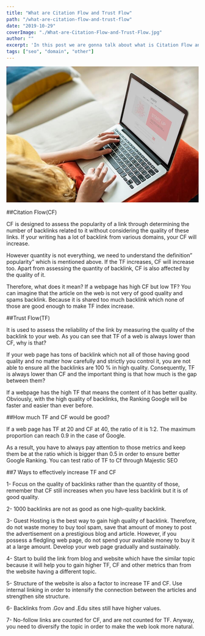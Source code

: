 ```yaml
---
title: "What are Citation Flow and Trust Flow"
path: "/what-are-citation-flow-and-trust-flow"
date: "2019-10-29"
coverImage: "./What-are-Citation-Flow-and-Trust-Flow.jpg"
author: ""
excerpt: 'In this post we are gonna talk about what is Citation Flow and Trust Flow how important it for seo.'
tags: ["seo", "domain", "other"]
---
```


![What are Citation Flow and Trust Flow](./What-are-Citation-Flow-and-Trust-Flow.jpg)

##Citation Flow(CF)

CF is designed to assess the popularity of a link through determining the number of backlinks related to it without considering the quality of these links. If your writing has a lot of backlink from various domains, your CF will increase.

However quantity is not everything, we need to understand the definition” popularity” which is mentioned above. If the TF increases, CF will increase too. Apart from assessing the quantity of backlink, CF is also affected by the quality of it.

Therefore, what does it mean? If a webpage has high CF but low TF? You can imagine that the article on the web is not very of good quality and spams backlink. Because it is shared too much backlink which none of those are good enough to make TF index increase.

##Trust Flow(TF)

It is used to assess the reliability of the link by measuring the quality of the backlink to your web. As you can see that TF of a web is always lower than CF, why is that?

If your web page has tons of backlink which not all of those having good quality and no matter how carefully and strictly you control it, you are not able to ensure all the backlinks are 100 % in high quality. Consequently, TF is always lower than CF and the important thing is that how much is the gap between them?

If a webpage has the high TF that means the content of it has better quality. Obviously, with the high quality of backlinks, the Ranking Google will be faster and easier than ever before.

##How much TF and CF would be good?

If a web page has TF at 20 and CF at 40, the ratio of it is 1:2. The maximum proportion can reach 0.9 in the case of Google.

As a result, you have to always pay attention to those metrics and keep them be at the ratio which is bigger than 0.5 in order to ensure better Google Ranking. You can test ratio of TF to Cf through Majestic SEO

##7 Ways to effectively increase TF and CF

1- Focus on the quality of backlinks rather than the quantity of those, remember that CF still increases when you have less backlink but it is of good quality.

2- 1000 backlinks are not as good as one high-quality backlink.

3- Guest Hosting is the best way to gain high quality of backlink. Therefore, do not waste money to buy tool spam, save that amount of money to post the advertisement on a prestigious blog and article. However, if you possess a fledgling web page, do not spend your available money to buy it at a large amount. Develop your web page gradually and sustainably.

4- Start to build the link from blog and website which have the similar topic because it will help you to gain higher TF, CF and other metrics than from the website having a different topic.

5- Structure of the website is also a factor to increase TF and CF. Use internal linking in order to intensify the connection between the articles and strengthen site structure.

6- Backlinks from .Gov and .Edu sites still have higher values.

7- No-follow links are counted for CF, and are not counted for TF. Anyway, you need to diversify the topic in order to make the web look more natural.
